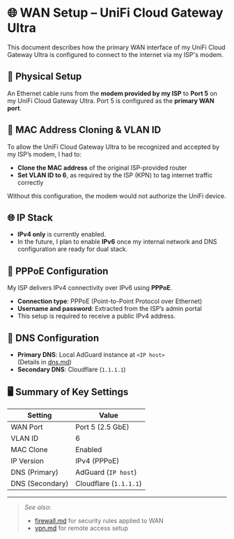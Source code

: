 # 🌐 WAN Setup – UniFi Cloud Gateway Ultra

This document describes how the primary WAN interface of my UniFi Cloud Gateway Ultra is configured to connect to the internet via my ISP's modem.

## 🧩 Physical Setup

An Ethernet cable runs from the **modem provided by my ISP** to **Port 5** on my UniFi Cloud Gateway Ultra. Port 5 is configured as the **primary WAN port**.

## 🔁 MAC Address Cloning & VLAN ID

To allow the UniFi Cloud Gateway Ultra to be recognized and accepted by my ISP’s modem, I had to:

- **Clone the MAC address** of the original ISP-provided router
- **Set VLAN ID to 6**, as required by the ISP (KPN) to tag internet traffic correctly

Without this configuration, the modem would not authorize the UniFi device.

## 🌐 IP Stack

- **IPv4 only** is currently enabled.
- In the future, I plan to enable **IPv6** once my internal network and DNS configuration are ready for dual stack.

## 🔑 PPPoE Configuration

My ISP delivers IPv4 connectivity over IPv6 using **PPPoE**.

- **Connection type**: PPPoE (Point-to-Point Protocol over Ethernet)
- **Username and password**: Extracted from the ISP’s admin portal
- This setup is required to receive a public IPv4 address.

## 🧠 DNS Configuration

- **Primary DNS**: Local AdGuard instance at `<IP host>`  
  (Details in [dns.md](./dns.md))
- **Secondary DNS**: Cloudflare (`1.1.1.1`)

## 🖥️ Summary of Key Settings

| Setting                | Value                   |
|------------------------|-------------------------|
| WAN Port               | Port 5 (2.5 GbE)        |
| VLAN ID                | 6                       |
| MAC Clone              | Enabled                 |
| IP Version             | IPv4 (PPPoE)            |
| DNS (Primary)          | AdGuard (`IP host`) |
| DNS (Secondary)        | Cloudflare (`1.1.1.1`)  |

---

> _See also_:  
> - [firewall.md](./firewall.md) for security rules applied to WAN  
> - [vpn.md](./vpn.md) for remote access setup

